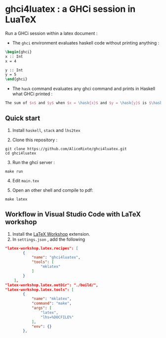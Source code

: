 # ghci4luatex : a GHCi session in LuaTeX

Run a GHCi session within a latex document :

* The `ghci` environment evaluates haskell code without printing anything :

```latex
\begin{ghci}
x :: Int
x = 4

y :: Int
y = 5
\end{ghci}
```

* The `hask` command evaluates any ghci command and prints in Haskell what GHCi printed :

```latex
The sum of $x$ and $y$ when $x = \hask{x}$ and $y = \hask{y}$ is $\hask{x + y}$.
```


## Quick start

1. Install `haskell`, `stack` and `lhs2tex` 

2. Clone this repository :

```
git clone https://github.com/AliceRixte/ghci4luatex.git
cd ghci4luatex
```

3. Run the ghci server :

```
make run
```

4. Edit `main.tex`
  
5. Open an other shell and compile to pdf:

```
make latex
```

## Workflow in Visual Studio Code with LaTeX workshop

1. Install the [LaTeX Workshop](https://marketplace.visualstudio.com/items?itemName=James-Yu.latex-workshop) extension.
2. In `settings.json` , add the following
```json
"latex-workshop.latex.recipes": [
        {
            "name": "ghci4luatex",
            "tools": [
                "mklatex"
            ]
        }
    ],
"latex-workshop.latex.outDir": "./build/",
"latex-workshop.latex.tools": [
        {
            "name": "mklatex",
            "command": "make",
            "args": [
                "latex",
                "lhs=%DOCFILE%"
            ],
            "env": {}
        },
```






